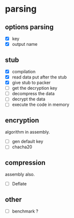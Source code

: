 # parsing
## options parsing
 - [x] key  
 - [x] output name

## stub 
 - [x] compilation  
 - [x] read data put after the stub  
 - [x] give stub to packer  
 - [ ] get the decryption key
 - [ ] decompress the data
 - [ ] decrypt the data
 - [ ] execute the code in memory

## encryption
 algorithm in assembly.
 - [ ] gen default key  
 - [ ] chacha20  

## compression
 assembly also.
 - [ ] Deflate  

## other
 - [ ] benchmark ?  
